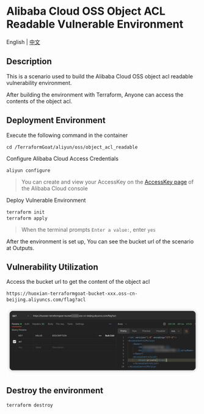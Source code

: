 # Alibaba Cloud OSS Object ACL Readable Vulnerable Environment

English | [中文](./README_CN.md)

## Description

This is a scenario used to build the Alibaba Cloud OSS object acl readable vulnerability environment.

After building the environment with Terraform, Anyone can access the contents of the object acl.

## Deployment Environment

Execute the following command in the container

```shell
cd /TerraformGoat/aliyun/oss/object_acl_readable
```

Configure Alibaba Cloud Access Credentials

```shell
aliyun configure
```

> You can create and view your AccessKey on the [AccessKey page](https://ram.console.aliyun.com/manage/ak) of the Alibaba Cloud console

Deploy Vulnerable Environment

```shell
terraform init
terraform apply
```

> When the terminal prompts `Enter a value:`, enter `yes`

After the environment is set up, You can see the bucket url of the scenario at Outputs.

## Vulnerability Utilization

Access the bucket url to get the content of the object acl

```shell
https://huoxian-terraformgoat-bucket-xxx.oss-cn-beijing.aliyuncs.com/flag?acl
```

![img](../../../images/1652868886.png)

## Destroy the environment

```shell
terraform destroy
```
